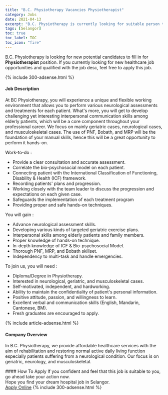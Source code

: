 ```yaml
---
title: "B.C. Physiotherapy Vacancies Physiotherapist" 
category: Jobs 
date: 2021-04-13 
excerpt: "B.C. Physiotherapy is currently looking for suitable person to fill in the Physiotherapist which positioned at Selangor" 
tags: [Selangor] 
toc: true 
toc_label: TOC 
toc_icon: "fire" 
--- 
```


<p>B.C. Physiotherapy is looking for new potential candidates to fill in for <b>Physiotherapist</b> position. If you currently looking for new healthcare job opportunities and qualified with the job desc, feel free to apply this job.
</p>{% include 300-adsense.html %} 
<div><div><h4>Job Description</h4></div><div><div><span><div><p>At BC Physiotherapy, you will experience a unique and flexible working environment that allows you to perform various neurological assessments and treatments for each patient. What's more, you will get to develop challenging yet interesting interpersonal communication skills among elderly patients, which will be a core component throughout your professional career. We focus on mainly geriatric cases, neurological cases, and musculoskeletal cases. The use of PNF, Bobath, and MRP will be the foundation of your manual skills, hence this will be a great opportunity to perform it hands-on.&#160;&#160;</p><p><span>Work-to-do :</span></p><ul><li><span>Provide a clear consultation and accurate assessment.</span></li><li><span>Correlate the bio-psychosocial model on each patient.</span></li><li><span>Connecting patient with the International Classification of Functioning, Disability &amp; Health (ICF) framework.</span></li><li><span>Recording patients' plans and progression.</span></li><li><span>Working closely with the team leader to discuss the progression and expectations on each given case.</span></li><li><span>Safeguards the implementation of each treatment program&#160;</span></li><li><span>Providing proper and safe hands-on techniques.&#160;&#160;</span></li></ul><p><span>You will gain :</span></p><ul><li><span>Advance neurological assessment skills.</span></li><li><span>Developing various kinds of targeted geriatric exercise plans.&#160;</span></li><li><span>Interpersonal skills among elderly patients and family members.</span></li><li><span>Proper knowledge of hands-on technique.&#160;</span></li><li><span>In-depth knowledge of ICF &amp; Bio-psychosocial Model.</span></li><li><span>Thorough PNF, MRP, and Bobath skillset.&#160;</span></li><li><span>Independency to multi-task and handle emergencies.</span></li></ul><p><span>To join us, you will need :&#160;</span></p><ul><li><span>Diploma/Degree in Physiotherapy.</span></li><li><span>Interested in neurological, geriatric, and musculoskeletal cases.</span></li><li><span>Self-motivated, independent, and hardworking.&#160;</span></li><li><span>Ability to maintain the confidentiality of patient's personal information.&#160;</span></li><li><span>Positive attitude, passion, and willingness to learn.</span></li><li><span>Excellent verbal and communication skills (English, Mandarin, Cantonese, BM).</span></li><li><span>Fresh graduates are encouraged to apply.&#160;</span></li></ul></div></span></div></div></div> 
{% include article-adsense.html %} 
<div><div><h4>Company Overview</h4></div><div><div><span><div><p>In B.C. Physiotherapy, we provide affordable healthcare services with the aim of rehabilitation and restoring normal active daily living function especially patients suffering from a neurological condition. Our focus is on geriatric, neurology, and musculoskeletal.&#160;</p></div></span></div></div></div> 
#### How To Apply 
If you confident and feel that this job is suitable to you, go ahead take your action now. <br/> 
Hope you find your dream hospital job in Selangor. <br/> 
<a href="https://www.jobstreet.com.my/en/job/physiotherapist-4534068?jobId=jobstreet-my-job-4534068" class="btn btn--warning" target="_blank" rel="nofollow noopenner">Apply Online</a> 
{% include 300-adsense.html %} 